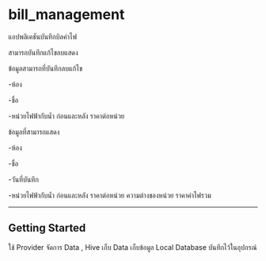 # bill_management



แอปพลิเคชันบันทึกบิลค่าไฟ



 
สามารถบันทึกแก้ไขลบแสดง

ข้อมูลสามารถที่บันทึกลบแก้ไข 

-ห้อง

-ชื่อ 

-หน่วยไฟฟ้ากับน้ำ ก่อนและหลัง ราคาต่อหน่วย

ข้อมูลที่สามารถแสดง

-ห้อง 

-ชื่อ 

-วันที่บันทึก 

-หน่วยไฟฟ้ากับน้ำ ก่อนและหลัง ราคาต่อหน่วย ความต่างของหน่วย ราคาค่าไฟรวม

---

## Getting Started
 
 
 
 
ใช้ Provider จัดการ Data , Hive เก็บ Data
เก็บข้อมูล Local Database บันทึกไว้ในอุปกรณ์
